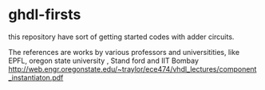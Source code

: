 # ghdl-firsts
this repository have sort of getting started codes with adder circuits. 

The references are works by various professors and universitities, like EPFL, oregon state university , Stand ford and IIT Bombay 
http://web.engr.oregonstate.edu/~traylor/ece474/vhdl_lectures/component_instantiaton.pdf



